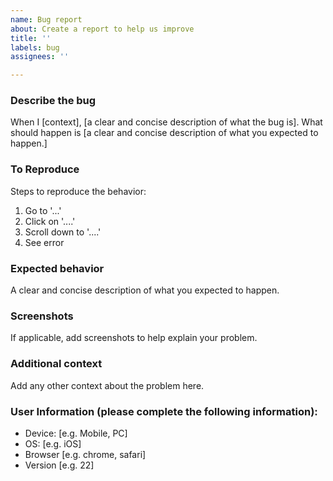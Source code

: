 ```yaml
---
name: Bug report
about: Create a report to help us improve
title: ''
labels: bug
assignees: ''

---
```


### Describe the bug
When I [context], [a clear and concise description of what the bug is].
What should happen is [a clear and concise description of what you expected to happen.]

### To Reproduce
Steps to reproduce the behavior:
1. Go to '...'
2. Click on '....'
3. Scroll down to '....'
4. See error

### Expected behavior
A clear and concise description of what you expected to happen.

### Screenshots
If applicable, add screenshots to help explain your problem.

### Additional context
Add any other context about the problem here.

### User Information (please complete the following information):
 - Device: [e.g. Mobile, PC]
 - OS: [e.g. iOS]
 - Browser [e.g. chrome, safari]
 - Version [e.g. 22]
